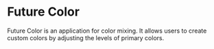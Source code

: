 # Future Color

Future Color is an application for color mixing. It allows users to create custom colors by adjusting the levels of primary colors.
